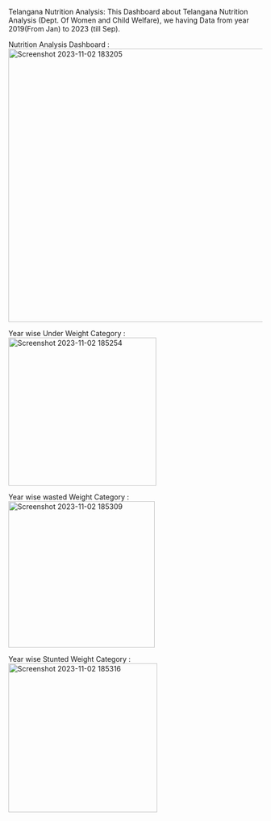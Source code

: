 Telangana Nutrition Analysis:
This Dashboard about Telangana Nutrition Analysis (Dept. Of Women and Child Welfare), we having Data from year 2019(From Jan) to 2023 (till Sep).



Nutrition Analysis Dashboard :
<img width="541" alt="Screenshot 2023-11-02 183205" src="https://github.com/github-aapmor/PowerBI-Reports/assets/149667836/1177cd33-bc0e-40e7-9b1c-2a0428887fbb">

Year wise Under Weight Category :
<img width="293" alt="Screenshot 2023-11-02 185254" src="https://github.com/github-aapmor/PowerBI-Reports/assets/149667836/86e661d4-94c6-4e4f-ab54-5c6fa7dd36c5">

Year wise wasted Weight Category :
<img width="290" alt="Screenshot 2023-11-02 185309" src="https://github.com/github-aapmor/PowerBI-Reports/assets/149667836/e95af392-007a-4ba8-a156-58ea4e967cba">

Year wise Stunted Weight Category :
<img width="295" alt="Screenshot 2023-11-02 185316" src="https://github.com/github-aapmor/PowerBI-Reports/assets/149667836/6e5b0e31-8315-4f93-ad8b-81b5f898870e">

